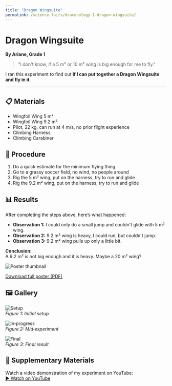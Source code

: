 ```yaml
---
title: "Dragon Wingsuite"
permalink: /science-fairs/draconology-1-dragon-wingsuite/
---
```


# Dragon Wingsuite  
**By Ariane, Grade 1**

> "I don't know, if a 5 m² or 10 m² wing is big enough for me to fly."

I ran this experiment to find out **If I can put together a Dragon Wingsuite and fly in it**.

---

## 📋 Materials
- Wingfoil Wing 5 m²
- Wingfoil Wing 9.2 m²
- Pilot, 22 kg, can run at 4 m/s, no prior flight experience
- Climbing Harness
- Climbing Carabiner

## 🔬 Procedure
1. Do a quick estimate for the minimum flying thing
2. Go to a grassy soccer field, no wind, no people around
3. Rig the 5 m² wing, put on the harness, try to run and glide
4. Rig the 9.2 m² wing, put on the harness, try to run and glide

## 📊 Results

After completing the steps above, here’s what happened:

- **Observation 1:** I could only do a small jump and couldn't glide with 5 m² wing.
- **Observation 2:** 9.2 m² wing is heavy, I could run, but couldn't jump.
- **Observation 3:** 9.2 m² wing pulls up only a little bit.


**Conclusion:**  
A 9.2 m² is not big enough and it is heavy. Maybe a 20 m² wing? 

![Poster thumbnail](/assets/images/dragon-wingsuite-thumb.png)

[Download full poster (PDF)](/assets/files/dragon-wingsuite-poster.pdf)

## 🖼️ Gallery

![Setup](/assets/images/setup.jpg)  
*Figure 1: Initial setup*

![In‐progress](/assets/images/in-progress.jpg)  
*Figure 2: Mid‐experiment*

![Final](/assets/images/final.jpg)  
*Figure 3: Final result*

## 📎 Supplementary Materials

Watch a video demonstration of my experiment on YouTube:  
[▶ Watch on YouTube](https://youtu.be/Mt7vFgoQ0C8)
